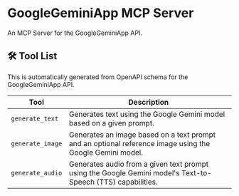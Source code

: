 # GoogleGeminiApp MCP Server

An MCP Server for the GoogleGeminiApp API.

## 🛠️ Tool List

This is automatically generated from OpenAPI schema for the GoogleGeminiApp API.


| Tool | Description |
|------|-------------|
| `generate_text` | Generates text using the Google Gemini model based on a given prompt. |
| `generate_image` | Generates an image based on a text prompt and an optional reference image using the Google Gemini model. |
| `generate_audio` | Generates audio from a given text prompt using the Google Gemini model's Text-to-Speech (TTS) capabilities. |
